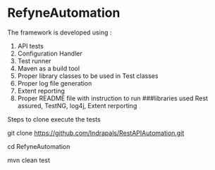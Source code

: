 # RefyneAutomation

The framework is developed using :

1. API tests 
2. Configuration Handler 
3. Test runner 
4. Maven as a build tool 
5. Proper library classes to be used in Test classes 
6. Proper log file generation 
7. Extent reporting 
8. Proper README file with instruction to run
###libraries used Rest assured, TestNG, log4j, Extent rerporting

Steps to clone execute the tests

git clone https://github.com/Indrapals/RestAPIAutomation.git

cd RefyneAutomation

mvn clean test
